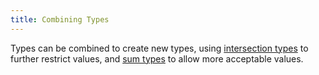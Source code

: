 ```yaml
---
title: Combining Types
---
```


Types can be combined to create new types, using [intersection types](//page/combining-types/intersection)
to further restrict values, and [sum types](//page/combining-types/sum) to allow more acceptable values.
